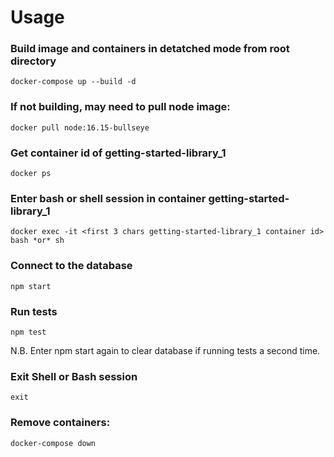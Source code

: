 # Usage

### Build image and containers in detatched mode from root directory

```
docker-compose up --build -d
```

### If not building, may need to pull node image:

```
docker pull node:16.15-bullseye
```

### Get container id of getting-started-library_1

```
docker ps
```

### Enter bash or shell session in container getting-started-library_1

```
docker exec -it <first 3 chars getting-started-library_1 container id> bash *or* sh
```

### Connect to the database

```
npm start
```

### Run tests

```
npm test
```

N.B. Enter npm start again to clear database if running tests a second time.

### Exit Shell or Bash session

```
exit
```

### Remove containers:

```
docker-compose down
```
